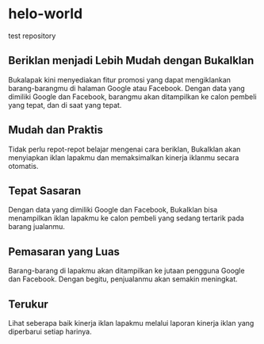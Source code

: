 # helo-world
test repository

## Beriklan menjadi Lebih Mudah dengan BukaIklan
Bukalapak kini menyediakan fitur promosi yang dapat mengiklankan barang-barangmu di halaman Google atau Facebook. Dengan 
data yang dimiliki Google dan Facebook, barangmu akan ditampilkan ke calon pembeli yang tepat, dan di saat yang tepat.

## Mudah dan Praktis
Tidak perlu repot-repot belajar mengenai cara beriklan, BukaIklan akan menyiapkan iklan lapakmu dan memaksimalkan kinerja iklanmu secara otomatis.

## Tepat Sasaran
Dengan data yang dimiliki Google dan Facebook, BukaIklan bisa menampilkan iklan lapakmu ke calon pembeli yang sedang tertarik pada barang jualanmu.

## Pemasaran yang Luas
Barang-barang di lapakmu akan ditampilkan ke jutaan pengguna Google dan Facebook. Dengan begitu, penjualanmu akan semakin meningkat.

## Terukur
Lihat seberapa baik kinerja iklan lapakmu melalui laporan kinerja iklan yang diperbarui setiap harinya.
